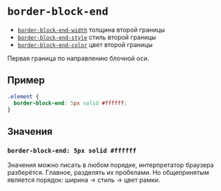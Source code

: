 # `border-block-end`

- [`border-block-end-width`](./border-block-end-width.md) толщина второй границы
- [`border-block-end-style`](./border-block-end-style.md) стиль второй границы
- [`border-block-end-color`](./border-block-end-color.md) цвет второй границы

Первая граница по направлению блочной оси.

## Пример

```css
.element {
  border-block-end: 5px solid #ffffff;
}
```

## Значения

### `border-block-end: 5px solid #ffffff`

Значения можно писать в любом порядке, интерпретатор браузера разберётся. Главное, разделять их пробелами. Но общепринятым является порядок: ширина → стиль → цвет рамки.
